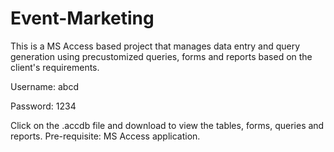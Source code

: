 # Event-Marketing

This is a MS Access based project that manages data entry and query generation using precustomized queries, forms and reports based on the client's requirements. 

Username: abcd

Password: 1234

Click on the .accdb file and download to view the tables, forms, queries and reports. 
Pre-requisite: MS Access application. 
